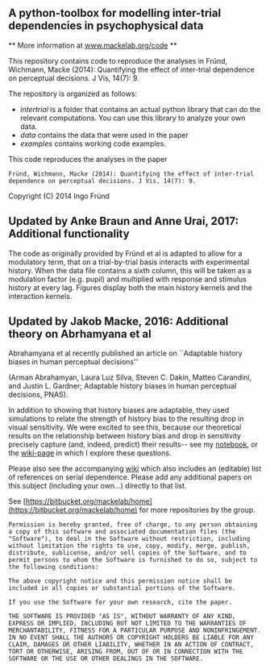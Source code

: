 ## A python-toolbox for modelling inter-trial dependencies in psychophysical data ##

** More information at www.mackelab.org/code **

This repository contains code to reproduce the analyses in
Fründ, Wichmann, Macke (2014): Quantifying the effect of inter-trial dependence on perceptual decisions. J Vis, 14(7): 9.

The repository is organized as follows:
* *intertrial* is a folder that contains an actual python library that can do  the relevant computations. You can use this library to analyze your own data.
* *data* contains the data that were used in the paper
* *examples* contains working code examples.

This code reproduces the analyses in the paper

    Fründ, Wichmann, Macke (2014): Quantifying the effect of inter-trial dependence on perceptual decisions. J Vis, 14(7): 9.
    
Copyright (C) 2014 Ingo Fründ

## Updated by Anke Braun and Anne Urai, 2017: Additional functionality ##

The code as originally provided by Fründ et al  is adapted to allow for a modulatory term, that on a trial-by-trial basis interacts with experimental history.
When the data file contains a sixth column, this will be taken as a modulation factor (e.g. pupil) and multiplied with response and stimulus history at every lag.
Figures display both the main history kernels and the interaction kernels.

## Updated by Jakob Macke, 2016: Additional theory on Abrhamyana et al ##

Abrahamyana et al recently published an article on  ``Adaptable history biases in human perceptual decisions''

(Arman Abrahamyan, Laura Luz Silva, Steven C. Dakin, Matteo Carandini, and Justin L. Gardner; Adaptable history biases in human perceptual decisions, PNAS).

In addition to showing that history biases are adaptable, they used simulations to relate the strength of history bias to the resulting drop in visual sensitivity. 
We were excited to see this, because our theoretical results on the relationship between history bias and drop in sensitivity precisely capture (and, indeed, predict) their results-- 
see my [notebook](https://bitbucket.org/mackelab/serial_decision/src/c0987ae8044ecd8e57a412eb6765ff14af3c55b5/theory_AGC/SerialDepContour.ipynb?at=master), or the [wiki-page](https://bitbucket.org/mackelab/serial_decision/wiki/Additional_Theory) in which I explore these questions.



Please also see the accompanying [wiki](https://bitbucket.org/mackelab/serial_decision/wiki) which also includes an (editable) list of references on serial dependence. Please add any additional papers 
on this subject (including your own...) directly to that list.

See [https://bitbucket.org/mackelab/home](https://bitbucket.org/mackelab/home) for more repositories by the group.

    Permission is hereby granted, free of charge, to any person obtaining a copy of this software and associated documentation files (the "Software"), to deal in the Software without restriction, including without limitation the rights to use, copy, modify, merge, publish, distribute, sublicense, and/or sell copies of the Software, and to permit persons to whom the Software is furnished to do so, subject to the following conditions:

    The above copyright notice and this permission notice shall be included in all copies or substantial portions of the Software.

    If you use the Software for your own research, cite the paper.

    THE SOFTWARE IS PROVIDED "AS IS", WITHOUT WARRANTY OF ANY KIND, EXPRESS OR IMPLIED, INCLUDING BUT NOT LIMITED TO THE WARRANTIES OF MERCHANTABILITY, FITNESS FOR A PARTICULAR PURPOSE AND NONINFRINGEMENT. IN NO EVENT SHALL THE AUTHORS OR COPYRIGHT HOLDERS BE LIABLE FOR ANY CLAIM, DAMAGES OR OTHER LIABILITY, WHETHER IN AN ACTION OF CONTRACT, TORT OR OTHERWISE, ARISING FROM, OUT OF OR IN CONNECTION WITH THE SOFTWARE OR THE USE OR OTHER DEALINGS IN THE SOFTWARE.
